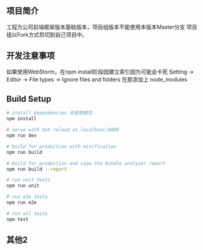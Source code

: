 ## 项目简介
  工程为公司前端框架版本基础版本，项目组版本不能使用本版本Master分支
  项目组以Fork方式剪切到自己项目中。

## 开发注意事项
  如果使用WebStorm，在npm install阶段因建立索引因为可能会卡死
  Setting -> Editor -> File types -> Ignore files and folders
  在那添加上 node_modules 
  
## Build Setup

``` bash
# install dependencies 安装依赖包
npm install

# serve with hot reload at localhost:8080
npm run dev

# build for production with minification
npm run build

# build for production and view the bundle analyzer report
npm run build --report

# run unit tests
npm run unit

# run e2e tests
npm run e2e

# run all tests
npm test
```

## 其他2
